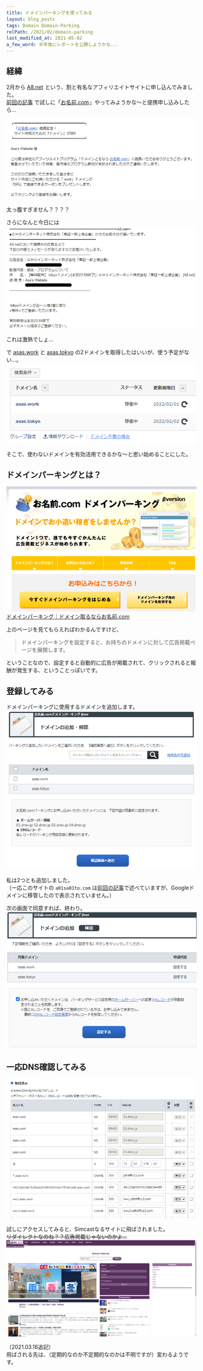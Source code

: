 ```yaml
---
title: ドメインパーキングを使ってみる
layout: blog_posts
tags: Domain Domain-Parking
relPath: /2021/02/domain-parking
last_modified_at: 2021-05-02
a_few_word: 半年後にレポートを公開しようかな...
---
```


## 経緯

2月から <a href="https://px.a8.net/svt/ejp?a8mat=3H5C5X+FPLU8Q+0K+10FASI" rel="nofollow" target="_blank">A8.net</a><img border="0" width="1" height="1" src="https://www14.a8.net/0.gif?a8mat=3H5C5X+FPLU8Q+0K+10FASI" alt="" class="a8"> という、割と有名なアフィリエイトサイトに申し込んでみました。<br>
[前回の記事](./domain-transfer) で試しに「<a href="https://px.a8.net/svt/ejp?a8mat=3H5C5X+FQ79UI+50+2HHVNM" rel="nofollow" target="_blank">お名前.com</a><img border="0" width="1" height="1" src="https://www18.a8.net/0.gif?a8mat=3H5C5X+FQ79UI+50+2HHVNM" alt="" class="a8">」やってみようかな～と提携申し込みしたら...

![ドメイン無料プレゼント！？](/img/blog/2021/02/domain-parking/01.png)

太っ腹すぎません？？？？

さらになんと今日には
![.tokyoドメイン無料プレゼント！？](/img/blog/2021/02/domain-parking/02.png)

これは激熱でしょ...


で [asas.work](http://asas.work) と [asas.tokyo](http://asas.tokyo) の2ドメインを取得したはいいが、使う予定がない...。
![使う予定がない](/img/blog/2021/02/domain-parking/03.png)

そこで、使わないドメインを有効活用できるかな～と思い始めることにした。

## ドメインパーキングとは？
![](/img/blog/2021/02/domain-parking/04.png)
[ドメインパーキング｜ドメイン取るならお名前.com](https://www.onamae.com/service/parking/?btn_id=commonfooter_op_parking)

上のページを見てもらえればわかるんですけど、
> ドメインパーキングを設定すると、お持ちのドメインに対して広告掲載ページを展開します。

ということなので、設定すると自動的に広告が掲載されて、クリックされると報酬が発生する、ということっぽいです。

## 登録してみる

ドメインパーキングに使用するドメインを追加します。
![](/img/blog/2021/02/domain-parking/05.png)

私は2つとも追加しました。<br>
（一応このサイトの `a01sa01to.com` は[前回の記事](./domain-transfer)で述べていますが、Googleドメインに移管したので表示されていません。）

次の画面で同意すれば、終わり。
![ネームサーバーとAレコードが変わるらしい](/img/blog/2021/02/domain-parking/06.png)

## 一応DNS確認してみる
![よくわからんレコードが追加されてる](/img/blog/2021/02/domain-parking/07.png)

試しにアクセスしてみると、Simcastなるサイトに飛ばされました。<br>
~~リダイレクトなのね？？広告掲載じゃないのかよ...~~
![飛ばされた](/img/blog/2021/02/domain-parking/08.png)

（2021.03.16追記）<br>
飛ばされる先は、（定期的なのか不定期的なのかは不明ですが）変わるようです。